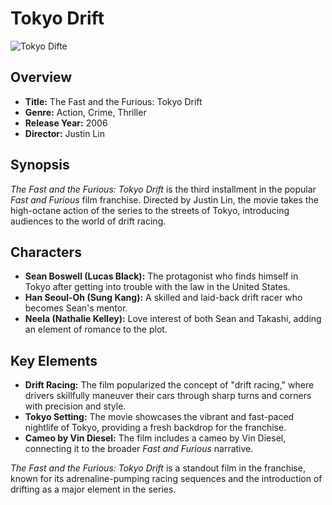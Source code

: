# **Tokyo Drift**

![Tokyo Difte](https://www.themoviethemesong.com/wp-content/uploads/2017/05/fast-and-the-furious-tokyo-drift-movie-theme-song-5.jpg)

## Overview
* **Title:** The Fast and the Furious: Tokyo Drift
* **Genre:** Action, Crime, Thriller
* **Release Year:** 2006
* **Director:** Justin Lin

## Synopsis
*The Fast and the Furious: Tokyo Drift* is the third installment in the popular *Fast and Furious* film franchise. Directed by Justin Lin, the movie takes the high-octane action of the series to the streets of Tokyo, introducing audiences to the world of drift racing.

## Characters
- **Sean Boswell (Lucas Black):** The protagonist who finds himself in Tokyo after getting into trouble with the law in the United States.
- **Han Seoul-Oh (Sung Kang):** A skilled and laid-back drift racer who becomes Sean's mentor.
- **Neela (Nathalie Kelley):** Love interest of both Sean and Takashi, adding an element of romance to the plot.

## Key Elements
- **Drift Racing:** The film popularized the concept of "drift racing," where drivers skillfully maneuver their cars through sharp turns and corners with precision and style.
- **Tokyo Setting:** The movie showcases the vibrant and fast-paced nightlife of Tokyo, providing a fresh backdrop for the franchise.
- **Cameo by Vin Diesel:** The film includes a cameo by Vin Diesel, connecting it to the broader *Fast and Furious* narrative.


*The Fast and the Furious: Tokyo Drift* is a standout film in the franchise, known for its adrenaline-pumping racing sequences and the introduction of drifting as a major element in the series.
